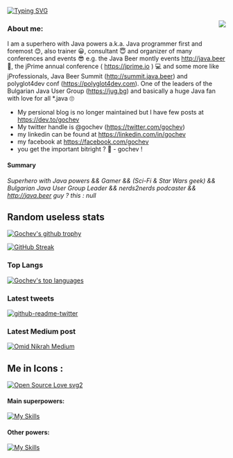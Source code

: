 

[![Typing SVG](https://readme-typing-svg.herokuapp.com/?lines=Hello+World+!;You+can+find+some+info+and+link+about+me+here)](https://git.io/typing-svg)


<img align="right" src="https://pbs.twimg.com/profile_images/1438804003140345860/RBZ1hrMO_400x400.jpg">

### About me:
I am a superhero with Java powers a.k.a. Java programmer first and foremost 😊, also trainer 😀, consultant 😇 and organizer of many conferences and events 😎 e.g. the Java Beer montly events http://java.beer 🍻, the jPrime annual conference ( https://jprime.io ) 💻 and some more like jProfessionals, Java Beer Summit (http://summit.java.beer) and polyglot4dev conf (https://polyglot4dev.com). One of the leaders of the Bulgarian Java User Group (https://jug.bg) and basically a huge Java fan with love for all *.java 🙄

- My persional blog is no longer maintained but I have few posts at https://dev.to/gochev 
- My twitter handle is @gochev (https://twitter.com/gochev)
- my linkedin can be found at https://linkedin.com/in/gochev
- my facebook at https://facebook.com/gochev 
- you get the important bitright ? 🧐 - gochev !

#### Summary
_Superhero with Java powers && Gamer && (Sci-Fi & Star Wars geek) && Bulgarian Java User Group Leader && nerds2nerds podcaster && http://java.beer guy ? this : null_

## Random useless stats

[![Gochev's github trophy](https://github-profile-trophy.vercel.app/?username=gochev&row=1)](https://github.com/ryo-ma/github-profile-trophy)

[![GitHub Streak](https://github-readme-streak-stats.herokuapp.com?user=gochev&hide_border=true&date_format=j%20M%5B%20Y%5D)](https://git.io/streak-stats)

### Top Langs

[![Gochev's top languages](https://github-readme-stats.vercel.app/api/top-langs/?username=Naereen&theme=blue-green)](https://github.com/anuraghazra/github-readme-stats)

### Latest tweets

[![github-readme-twitter](https://github-readme-twitter.gazf.vercel.app/api?id=gochev)](https://github.com/gazf/github-readme-twitter)

### Latest Medium post
[![Omid Nikrah Medium](https://github-readme-medium.vercel.app/?username=gochev)](https://medium.com/@gochev)

## Me in Icons :

[![Open Source Love svg2](https://badges.frapsoft.com/os/v2/open-source.svg?v=103)](https://github.com/ellerbrock/open-source-badges/)

#### Main superpowers:

<!--[![Java](https://img.shields.io/badge/--181717?logo=java&logoColor=ffffff)](https://openjdk.java.net/)
 [![JavaScript](https://img.shields.io/badge/--F7DF1E?logo=javascript&logoColor=000)](https://www.javascript.com/)
[![TypeScript](https://img.shields.io/badge/--3178C6?logo=typescript&logoColor=ffffff)](https://www.typescriptlang.org/)  -->

[![My Skills](https://skillicons.dev/icons?i=java,javascript,spring)](https://skillicons.dev)

#### Other powers:
<!--
[![Kotlin](https://img.shields.io/badge/--181717?logo=kotlin&logoColor=ffffff)](https://kotlinlang.org/)
[![Dart](https://img.shields.io/badge/--181717?logo=dart&logoColor=ffffff)](https://dart.dev/)
[![GitHub](https://img.shields.io/badge/--181717?logo=github&logoColor=ffffff)](https://github.com/)
 -->


[![My Skills](https://skillicons.dev/icons?i=typescript,dart,kotlin,html,linux,angular,react,jquery,vscode,idea,eclipse,dotnet,github)](https://skillicons.dev)
